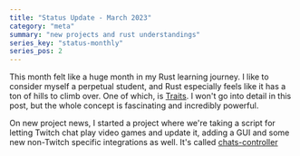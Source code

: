 ```yaml
---
title: "Status Update - March 2023"
category: "meta"
summary: "new projects and rust understandings"
series_key: "status-monthly"
series_pos: 2
---
```


This month felt like a huge month in my Rust learning journey. I like to consider myself a perpetual student, and Rust especially feels like it has a ton of hills to climb over. One 
of which, is [Traits][traits]. I won't go into detail in this post, but the whole concept is fascinating and incredibly powerful.

On new project news, I started a project where we're taking a script for letting Twitch chat play video games and update it, adding 
a GUI and some new non-Twitch specific integrations as well. It's called [chats-controller][github-cc]

[github-cc]:https://github.com/sneakycrow/chats-controller
[traits]:https://doc.rust-lang.org/rust-by-example/trait.html
